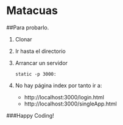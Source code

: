 # Matacuas

##Para probarlo.
1. Clonar
2. Ir hasta el directorio
3. Arrancar un servidor

    ```
    static -p 3000:
    ```
4. No hay página index por tanto ir a:
    * http://localhost:3000/login.html
    * http://localhost:3000/singleApp.html
    
###Happy Coding!

